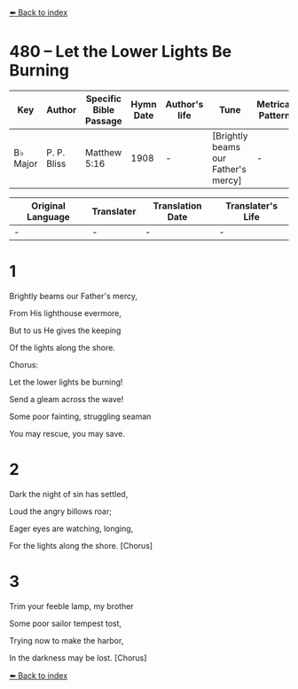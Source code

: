[⬅️ Back to index](../README.md)

# 480 – Let the Lower Lights Be Burning

Key | Author   | Specific Bible Passage     |Hymn Date |Author's life |Tune |Metrical Pattern   |Composer/Source
-- | --------- | ---------------------------|----------|--------------|-----|-------------------|-------------  
B♭ Major |P. P. Bliss |Matthew 5:16 |1908 |- |[Brightly beams our Father's mercy] |- |P. P. Bliss

Original Language | Translater | Translation Date   | Translater's Life  
----------------- | --------- | --------------------|-------------     
\- |- |- |-




# 1

Brightly beams our Father's mercy,

From His lighthouse evermore,

But to us He gives the keeping

Of the lights along the shore.



Chorus:

Let the lower lights be burning!

Send a gleam across the wave!

Some poor fainting, struggling seaman

You may rescue, you may save.



# 2

Dark the night of sin has settled,

Loud the angry billows roar;

Eager eyes are watching, longing,

For the lights along the shore.  [Chorus]



# 3

Trim your feeble lamp, my brother

Some poor sailor tempest tost,

Trying now to make the harbor,

In the darkness may be lost.  [Chorus]

[⬅️ Back to index](../README.md)

